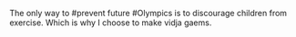 The only way to #prevent future #Olympics is to discourage children from exercise. Which is why I choose to make vidja gaems.